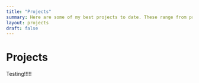 ```yaml
---
title: "Projects"
summary: Here are some of my best projects to date. These range from projects I have completed in school to other passion projects
layout: projects
draft: false
---
```


# Projects

Testing!!!!!